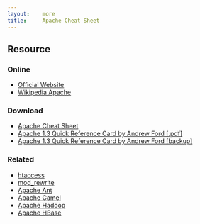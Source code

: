 ```yaml
---
layout:    more
title:     Apache Cheat Sheet
---
```


<div class="content content-400">
    <div class="board board-326">
        <h2 class="board-title">Resource</h2>
        <div class="board-card">
            <h3 class="board-card-title">Online</h3>
            <ul>
                <li><a href="http://httpd.apache.org/">Official Website</a></li>
                <li><a href="http://en.wikipedia.org/wiki/Apache_HTTP_Server">Wikipedia Apache</a></li>
            </ul>
        </div>
        <div class="board-card">
            <h3 class="board-card-title">Download</h3>
            <ul>
                <li><a href="http://www.petefreitag.com/cheatsheets/apache/">Apache Cheat Sheet</a></li>
                <li><a href="http://refcards.com/refcard/apache-forda">Apache 1.3 Quick Reference Card by Andrew Ford [.pdf]</a></li>
                <li><a href="/static/cs/apache-refcard-a4.pdf">Apache 1.3 Quick Reference Card by Andrew Ford [backup]</a></li>
            </ul>
        </div>
        <div class="board-card">
            <h3 class="board-card-title">Related</h3>
            <ul>
                <li><a href="/htaccess" title="htaccess Cheat Sheet">htaccess</a></li>
                <li><a href="/mod_rewrite" title="mod_rewrite Cheat Sheet">mod_rewrite</a></li>
                <li><a href="/apache-ant" title="Apache Ant Cheat Sheet">Apache Ant</a></li>
                <li><a href="/apache-camel" title="Apache Camel Cheat Sheet">Apache Camel</a></li>
                <li><a href="/hadoop" title="Apache Hadoop Cheat Sheet">Apache Hadoop</a></li>
                <li><a href="/hbase" title="Apache HBase Cheat Sheet">Apache HBase</a></li>
            </ul>
        </div>
    </div>
</div>

